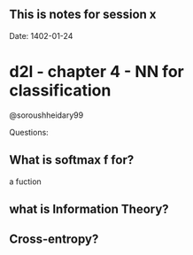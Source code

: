 ## This is notes for session x
Date: 1402-01-24

# d2l - chapter 4 - NN for classification
@soroushheidary99

Questions:
## What is softmax f for?
a fuction

## what is Information Theory?

## Cross-entropy?
